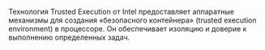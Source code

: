Технология Trusted Execution от Intel предоставляет аппаратные механизмы для создания «безопасного контейнера» (trusted execution environment) в процессоре. Он обеспечивает изоляцию и доверие к выполнению определенных задач.